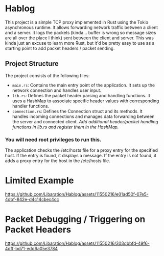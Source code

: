 # Hablog
This project is a simple TCP proxy implemented in Rust using the Tokio asynchronous runtime. 
It allows forwarding network traffic between a client and a server. It logs the packets (kinda... buffer is wrong so message sizes are all over the place I think) sent between the client and server.
This was kinda just an excuse to learn more Rust, but it'd be pretty easy to use as a starting point to add packet headers / packet sending.

## Project Structure
The project consists of the following files:

* `main.rs`: Contains the main entry point of the application. It sets up the network connection and handles user input.
* `lib.rs`: Defines the packet header parsing and handling functions. It uses a HashMap to associate specific header values with corresponding handler functions.
* `connection.rs`: Defines the Connection struct and its methods. It handles incoming connections and manages data forwarding between the server and connected client.
 *Add additional header/packet handling functions in lib.rs and register them in the HashMap.*

### You will need root privileges to run this.
The application checks the /etc/hosts file for a proxy entry for the specified host. If the entry is found, it displays a message. If the entry is not found, it adds a proxy entry for the host in the /etc/hosts file.

# Limited Example


https://github.com/Libaration/Hablog/assets/11550216/e01ad50f-07e5-4dbf-842e-d4c14cbec4cc

# Packet Debugging / Triggering on Packet Headers


https://github.com/Libaration/Hablog/assets/11550216/303dbbfd-49f6-4dff-bd71-edd6a05e3784

